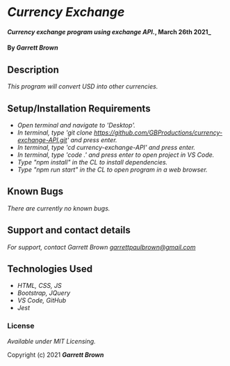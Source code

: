 # _Currency Exchange_

#### _Currency exchange program using exchange API._, March 26th 2021_

#### By _**Garrett Brown**_

## Description

_This program will convert USD into other currencies._

## Setup/Installation Requirements

* _Open terminal and navigate to 'Desktop'._
* _In terminal, type 'git clone https://github.com/GBProductions/currency-exchange-API.git' and press enter._
* _In terminal, type 'cd currency-exchange-API' and press enter._
* _In terminal, type 'code .' and press enter to open project in VS Code._
* _Type "npm install" in the CL to install dependencies._
* _Type "npm run start" in the CL to open program in a web browser._


## Known Bugs

_There are currently no known bugs._

## Support and contact details

_For support, contact Garrett Brown <garrettpaulbrown@gmail.com>_

## Technologies Used

* _HTML, CSS, JS_
* _Bootstrap, JQuery_
* _VS Code, GitHub_
* _Jest_

### License

*Available under MIT Licensing.*

Copyright (c) 2021 **_Garrett Brown_**
